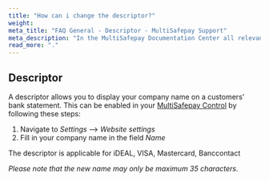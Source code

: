 ```yaml
---
title: "How can i change the descriptor?"
weight:
meta_title: "FAQ General - Descriptor - MultiSafepay Support"
meta_description: "In the MultiSafepay Documentation Center all relevant information regarding our Plugins and API. As well as Support pages for Payment Method, Tools and General Questions. You can also find the contact details of our Support Team and Integration Team."
read_more: "."
---
```


## Descriptor

A descriptor allows you to display your company name on a customers' bank statement. This can be enabled in your [MultiSafepay Control](https://merchant.multisafepay.com/) by following these steps:

1. Navigate to _Settings_ --> _Website settings_
2. Fill in your company name in the field _Name_

The descriptor is applicable for iDEAL, VISA, Mastercard, Banccontact

_Please note that the new name may only be maximum 35 characters._